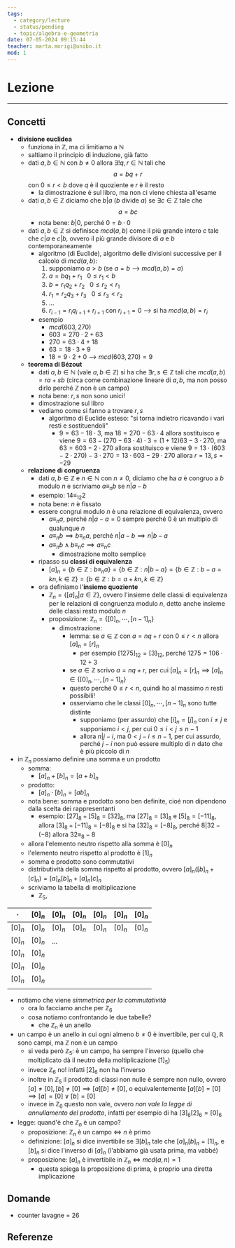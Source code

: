 ```yaml
---
tags:
  - category/lecture
  - status/pending
  - topic/algebra-e-geometria
date: 07-05-2024 09:15:44
teacher: marta.morigi@unibo.it
mod: 1
---
```

# Lezione
---
## Concetti
- **divisione euclidea**
	- funziona in $\mathbb{Z}$, ma ci limitiamo a $\mathbb{N}$
	- saltiamo il principio di induzione, già fatto
	- dati $a, b \in \mathbb{N}$ con $b \neq 0$ allora $\exists! q, r \in \mathbb{N}$ tali che $$a = bq + r$$ con $0 \leq r < b$ dove $q$ è il quoziente e $r$ è il resto
		- la dimostrazione è sul libro, ma non ci viene chiesta all'esame
	- dati $a, b \in \mathbb{Z}$ diciamo che $b | a$ ($b$ divide $a$) se $\exists c \in \mathbb{Z}$ tale che $$a = bc$$
		- nota bene: $b | 0$, perché $0 = b \cdot 0$
	- dati $a, b \in \mathbb{Z}$ si definisce $mcd(a, b)$ come il più grande intero $c$ tale che $c|a$ e $c|b$, ovvero il più grande divisore di $a$ e $b$ contemporaneamente
		- algoritmo (di Euclide), algoritmo delle divisioni successive per il calcolo di $mcd(a, b)$:
			1. supponiamo $a > b$ (se $a = b$ --> $mcd(a, b) = a$)
			2. $a = bq_{1} + r_{1} \ \ \ 0 \leq r_{1} < b$
			3. $b = r_{1}q_{2} + r_{2} \ \ \ 0 \leq r_{2} < r_{1}$
			4. $r_{1} = r_{2}q_{3} + r_{3} \ \ \ 0 \leq r_{3} < r_{2}$
			5. ...
			6. $r_{i-1} = r_{i}q_{i+1} + r_{i+1}$ con $r_{i+1} = 0$ --> si ha $mcd(a, b) = r_{i}$
		- esempio
			- $mcd(603, 270)$
			- $603 = 270 \cdot 2 + 63$
			- $270 = 63 \cdot 4 + 18$
			- $63 = 18 \cdot 3 + 9$
			- $18 = 9 \cdot 2 + 0$ --> $mcd(603, 270) = 9$
	- **teorema di Bézout**
		- dati $a, b \in \mathbb{N}$ (vale $a, b \in \mathbb{Z}$) si ha che $\exists r, s \in \mathbb{Z}$ tali che $mcd(a, b) = ra + sb$ (circa come combinazione lineare di $a, b$, ma non posso dirlo perché $\mathbb{Z}$ non è un campo)
		- nota bene: $r, s$ non sono unici!
		- dimostrazione sul libro
		- vediamo come si fanno a trovare $r, s$
			- algoritmo di Euclide esteso: "si torna indietro ricavando i vari resti e sostituendoli"
				- $9 = 63 - 18 \cdot 3$, ma $18 = 270 - 63 \cdot 4$ allora sostituisco e viene $9 = 63 - (270 - 63 \cdot 4) \cdot 3 = (1 + 12)63 - 3 \cdot 270$, ma $63 = 603 - 2 \cdot 270$ allora sostituisco e viene $9 = 13 \cdot (603 - 2 \cdot 270) - 3 \cdot 270 = 13 \cdot 603 - 29 \cdot 270$ allora $r = 13, s = -29$
	- **relazione di congruenza**
		- dati $a, b \in \mathbb{Z}$ e $n \in \mathbb{N}$ con $n \neq 0$, diciamo che ha $a$ è congruo a $b$ modulo $n$ e scriviamo $a \equiv_{n} b$ se $n | a-b$
		- esempio: $14 \equiv_{12} 2$
		- nota bene: $n$ è fissato
		- essere congrui modulo $n$ è una relazione di equivalenza, ovvero
			- $a \equiv_{n} a$, perché $n | a-a = 0$ sempre perché $0$ è un multiplo di qualunque $n$
			- $a \equiv_{n} b \implies b \equiv_{n} a$, perché $n | a - b \implies n | b - a$
			- $a \equiv_{n} b \land b \equiv_{n} c \implies a \equiv_{n} c$
				- dimostrazione molto semplice
		- ripasso su **classi di equivalenza**
			- $[a]_{n} = \{b \in \mathbb{Z} : b \equiv_{n} a\} = \{b \in \mathbb{Z} : n | b-a\} = \{b \in \mathbb{Z} : b - a = kn, k \in \mathbb{Z}\} = \{b \in \mathbb{Z} : b = a + kn, k \in \mathbb{Z}\}$
		- ora definiamo l'**insieme quoziente**
			- $\mathbb{Z}_{n} = \{[a]_{n} | a \in \mathbb{Z}\}$, ovvero l'insieme delle classi di equivalenza per le relazioni di congruenza modulo $n$, detto anche insieme delle classi resto modulo $n$
			- proposizione: $\mathbb{Z}_{n} = \{[0]_{n}, \cdots, [n-1]_{n}\}$
				- dimostrazione:
					- lemma: se $a \in \mathbb{Z}$ con $a = nq + r$ con $0 \leq r < n$ allora $[a]_{n} = [r]_{n}$
						- per esempio $[1275]_{12} = [3]_{12}$, perché $1275 = 106 \cdot 12 + 3$
					- se $a \in \mathbb{Z}$ scrivo $a = nq + r$, per cui $[a]_{n} = [r]_{n} \implies [a]_{n} \in \{[0]_{n}, \cdots, [n-1]_{n}\}$
					- questo perché $0 \leq r < n$, quindi ho al massimo $n$ resti possibili!
					- osserviamo che le classi $[0]_{n}, \cdots, [n-1]_{n}$ sono tutte distinte
						- supponiamo (per assurdo) che $[i]_{n} = [j]_{n}$ con $i \neq j$ e supponiamo $i < j$, per cui $0 \leq i < j \leq n-1$
						- allora $n | j - i$, ma $0 < j-i \leq n-1$, per cui assurdo, perché $j-i$ non può essere multiplo di $n$ dato che è più piccolo di $n$
- in $\mathbb{Z}_{n}$ possiamo definire una somma e un prodotto
	- somma:
		- $[a]_{n} + [b]_{n} = [a+b]_{n}$
	- prodotto:
		- $[a]_{n} \cdot [b]_{n} = [ab]_{n}$
	- nota bene: somma e prodotto sono ben definite, cioé non dipendono dalla scelta dei rappresentanti
		- esempio: $[27]_{8} + [5]_{8} = [32]_{8}$, ma $[27]_{8} = [3]_{8}$ e $[5]_{8} = [-11]_{8}$, allora $[3]_{8} + [-11]_{8} = [-8]_{8}$ e si ha $[32]_{8} = [-8]_{8}$, perché $8 | 32 - (-8)$ allora $32 \equiv_{8} -8$
	- allora l'elemento neutro rispetto alla somma è $[0]_{n}$
	- l'elemento neutro rispetto al prodotto è $[1]_{n}$
	- somma e prodotto sono commutativi
	- distributività della somma rispetto al prodotto, ovvero $[a]_{n}([b]_{n} + [c]_{n}) = [a]_{n}[b]_{n} + [a]_{n}[c]_{n}$
	- scriviamo la tabella di moltiplicazione
		- $\mathbb{Z}_{5}$, 

| $\cdot$   | $[0]_{n}$ | $[0]_{n}$ | $[0]_{n}$ | $[0]_{n}$ | $[0]_{n}$ | $[0]_{n}$ |
| --------- | --------- | --------- | --------- | --------- | --------- | --------- |
| $[0]_{n}$ | $[0]_{n}$ | $[0]_{n}$ | $[0]_{n}$ | $[0]_{n}$ | $[0]_{n}$ | $[0]_{n}$ |
| $[0]_{n}$ | $[0]_{n}$ | ...       |           |           |           |           |
| $[0]_{n}$ | $[0]_{n}$ |           |           |           |           |           |
| $[0]_{n}$ | $[0]_{n}$ |           |           |           |           |           |
| $[0]_{n}$ | $[0]_{n}$ |           |           |           |           |           |
|           |           |           |           |           |           |           |
- notiamo che viene _simmetrica per la commutatività_
	- ora lo facciamo anche per $\mathbb{Z}_{6}$
	- cosa notiamo confrontando le due tabelle?
		- che $\mathbb{Z}_{n}$ è un anello
- un campo è un anello in cui ogni almeno $b \neq 0$ è invertibile, per cui $\mathbb{Q}, \mathbb{R}$ sono campi, ma $\mathbb{Z}$ non è un campo
	- si veda però $\mathbb{Z}_{5}$: è un campo, ha sempre l'inverso (quello che moltiplicato dà il neutro della moltiplicazione $[1]_{5}$)
	- invece $\mathbb{Z}_{6}$ no! infatti $[2]_{6}$ non ha l'inverso
	- inoltre in $\mathbb{Z}_{5}$ il prodotto di classi non nulle è sempre non nullo, ovvero $[a] \neq [0], [b] \neq [0] \implies [a][b] \neq [0]$, o equivalentemente $[a][b] = [0] \implies [a] = [0] \lor [b] = [0]$
	- invece in $\mathbb{Z}_{6}$ questo non vale, ovvero _non vale la legge di annullamento del prodotto_, infatti per esempio di ha $[3]_{6}[2]_{6} = [0]_{6}$
- legge: quand'è che $\mathbb{Z}_{n}$ è un campo?
	- proposizione: $\mathbb{Z}_{n}$ è un campo $\iff$ $n$ è primo
	- definizione: $[a]_{n}$ si dice invertibile se $\exists [b]_{n}$ tale che $[a]_{n}[b]_{n} = [1]_{n}$, e $[b]_{n}$ si dice l'inverso di $[a]_{n}$ (l'abbiamo già usata prima, ma vabbé)
	- proposizione: $[a]_{n}$ è invertibile in $\mathbb{Z}_{n}$ $\iff$ $mcd(a, n) = 1$
		- questa spiega la proposizione di prima, è proprio una diretta implicazione

## Domande
- counter lavagne = 26

## Referenze
